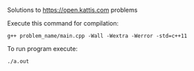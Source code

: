 Solutions to https://open.kattis.com problems

Execute this command for compilation:
```
g++ problem_name/main.cpp -Wall -Wextra -Werror -std=c++11
```
To run program execute:
```
./a.out
```
